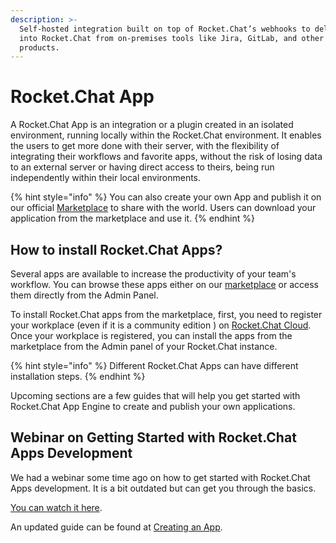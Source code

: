 ```yaml
---
description: >-
  Self-hosted integration built on top of Rocket.Chat’s webhooks to deliver data
  into Rocket.Chat from on-premises tools like Jira, GitLab, and other popular
  products.
---
```


# Rocket.Chat App

A Rocket.Chat App is an integration or a plugin created in an isolated environment, running locally within the Rocket.Chat environment. It enables the users to get more done with their server, with the flexibility of integrating their workflows and favorite apps, without the risk of losing data to an external server or having direct access to theirs, being run independently within their local environments.

{% hint style="info" %}
You can also create your own App and publish it on our official [Marketplace](https://rocket.chat/marketplace) to share with the world. Users can download your application from the marketplace and use it.
{% endhint %}

## How to install Rocket.Chat Apps?

Several apps are available to increase the productivity of your team's workflow. You can browse these apps either on our [marketplace](https://rocket.chat/marketplace) or access them directly from the Admin Panel.

To install Rocket.Chat apps from the marketplace, first, you need to register your workplace (even if it is a community edition ) on [Rocket.Chat Cloud](https://cloud.rocket.chat). Once your workplace is registered, you can install the apps from the marketplace from the Admin panel of your Rocket.Chat instance.

{% hint style="info" %}
Different Rocket.Chat Apps can have different installation steps.
{% endhint %}

Upcoming sections are a few guides that will help you get started with Rocket.Chat App Engine to create and publish your own applications.

## Webinar on Getting Started with Rocket.Chat Apps Development

We had a webinar some time ago on how to get started with Rocket.Chat Apps development. It is a bit outdated but can get you through the basics.

[You can watch it here](https://www.youtube.com/watch?v=PaFPeD6QG9k).

An updated guide can be found at [Creating an App](creating-an-app.md).
